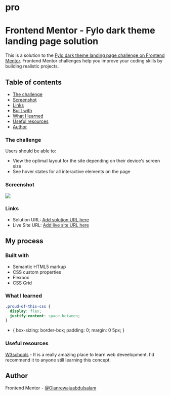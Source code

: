 # pro
# Frontend Mentor - Fylo dark theme landing page solution

This is a solution to the [Fylo dark theme landing page challenge on Frontend Mentor](https://www.frontendmentor.io/challenges/fylo-dark-theme-landing-page-5ca5f2d21e82137ec91a50fd). Frontend Mentor challenges help you improve your coding skills by building realistic projects. 

## Table of contents

  - [The challenge](#the-challenge)
  - [Screenshot](#screenshot)
  - [Links](#links)
  - [Built with](#built-with)
  - [What I learned](#what-i-learned)
  - [Useful resources](#useful-resources)
- [Author](#author)


### The challenge

Users should be able to:

- View the optimal layout for the site depending on their device's screen size
- See hover states for all interactive elements on the page

### Screenshot

![](./screenshot.jpg)


### Links

- Solution URL: [Add solution URL here](https://your-solution-url.com)
- Live Site URL: [Add live site URL here](https://your-live-site-url.com)

## My process

### Built with

- Semantic HTML5 markup
- CSS custom properties
- Flexbox
- CSS Grid

### What I learned


```css
.proud-of-this-css {
  display: flex;
  justify-content: space-between;
}
```
* {
    box-sizing: border-box;
    padding: 0;
    margin: 0 5px;
}

### Useful resources

[W3schools](https://www.w3schools.com) - It is a really amazing place to learn web deveelopment. I'd recommend it to anyone still learning this concept.


## Author

Frontend Mentor - [@Olanrewajuabdulsalam](https://www.frontendmentor.io/profile/Olanrewajuabdulsalam)


